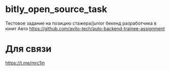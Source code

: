 # bitly_open_source_task
Тестовое задание на позицию стажера/junior бекенд разработчика в юнит Авто
https://github.com/avito-tech/auto-backend-trainee-assignment

# Для связи
https://t.me/mrc1in
